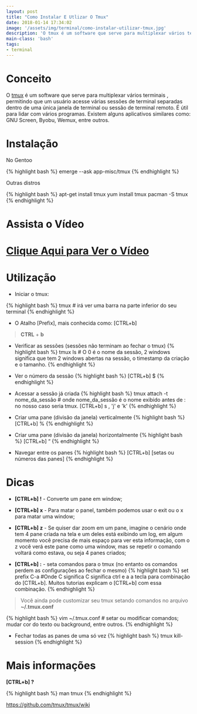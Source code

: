 ```yaml
---
layout: post
title: "Como Instalar E Utlizar O Tmux"
date: 2018-01-14 17:34:02
image: '/assets/img/terminal/como-instalar-utilizar-tmux.jpg'
description: 'O tmux é um software que serve para multiplexar vários terminais'
main-class: 'bash'
tags:
- terminal
---
```


# Conceito

O [tmux](https://github.com/tmux/tmux) é um software que serve para multiplexar vários terminais , permitindo que um usuário acesse várias sessões de terminal separadas dentro de uma única janela de terminal ou sessão de terminal remoto. É útil para lidar com vários programas. Existem alguns aplicativos similares como: GNU Screen, Byobu, Wemux, entre outros.

# Instalação

No Gentoo

{% highlight bash %}
emerge --ask app-misc/tmux
{% endhighlight %}

Outras distros

{% highlight bash %}
apt-get install tmux
yum install tmux
pacman -S tmux
{% endhighlight %}

# Assista o Vídeo


# [Clique Aqui para Ver o Vídeo](https://www.youtube.com/watch?v=Z7YcXTMMhEQ)



# Utilização

+ Iniciar o tmux:

{% highlight bash %}
tmux # irá ver uma barra na parte inferior do seu terminal
{% endhighlight %}

+ O Atalho [Prefix], mais conhecida como: [CTRL+b]

> __CTRL__ + __b__

+ Verificar as sessões (sessões não terminam ao fechar o tmux)
{% highlight bash %}
tmux ls # O 0 é o nome da sessão, 2 windows significa que tem 2 windows abertas na sessão, o timestamp da criação e o tamanho.
{% endhighlight %}

+ Ver o número da sessão
{% highlight bash %}
[CTRL+b] $
{% endhighlight %}

+ Acessar a sessão já criada
{% highlight bash %}
tmux attach -t nome_da_sessão # onde nome_da_sessão é o nome exibido antes de : no nosso caso seria tmux. [CTRL+b] s , 'j' e 'k'
{% endhighlight %}

+ Criar uma pane (divisão da janela) verticalmente
{% highlight bash %}
[CTRL+b] %
{% endhighlight %}

+ Criar uma pane (divisão da janela) horizontalmente
{% highlight bash %}
[CTRL+b] “
{% endhighlight %}

+ Navegar entre os panes
{% highlight bash %}
[CTRL+b] [setas ou números das panes]
{% endhighlight %}

# Dicas

+ __[CTRL+b] !__ - Converte um pane em window;

+ __[CTRL+b] x__ - Para matar o panel, também podemos usar o exit ou o x para matar uma window;

+ __[CTRL+b] z__ - Se quiser dar zoom em um pane, imagine o cenário onde tem 4 pane criada na tela e um deles está exibindo um log, em algum momento você precisa de mais espaço para ver esta informação, com o z você verá este pane como uma window, mas se repetir o comando voltará como estava, ou seja 4 panes criados;

+ __[CTRL+b] :__ - seta comandos para o tmux (no entanto os comandos perdem as configurações ao fechar o mesmo)
{% highlight bash %}
set prefix C-a #Onde C significa C significa ctrl e a a tecla para combinação do [CTRL+b]. Muitos tutorias explicam o [CTRL+b] com essa combinação.
{% endhighlight %}

> Você ainda pode customizar seu tmux setando comandos no arquivo __~/.tmux.conf__

{% highlight bash %}
vim ~/.tmux.conf # setar ou modificar comandos; mudar cor do texto ou background, entre outros.
{% endhighlight %}

+ Fechar todas as panes de uma só vez
{% highlight bash %}
tmux kill-session
{% endhighlight %}

# Mais informações

__[CTRL+b] ?__

{% highlight bash %}
man tmux
{% endhighlight %}

<https://github.com/tmux/tmux/wiki>

<script async src="https://pagead2.googlesyndication.com/pagead/js/adsbygoogle.js"></script>

<!-- Informat -->
<ins class="adsbygoogle"
 style="display:block"
 data-ad-client="ca-pub-2838251107855362"
 data-ad-slot="2327980059"
 data-ad-format="auto"
 data-full-width-responsive="true"></ins>

<script>
(adsbygoogle = window.adsbygoogle || []).push({});
</script>


